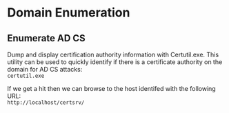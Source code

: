 # Domain Enumeration

## Enumerate AD CS

Dump and display certification authority information with Certutil.exe. This utility can be used to quickly identify if there is a certificate authority on the domain for AD CS attacks: \
```certutil.exe```

If we get a hit then we can browse to the host identifed with the following URL: \
```http://localhost/certsrv/```
